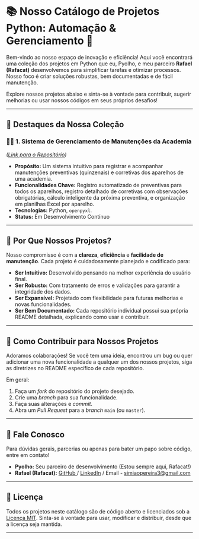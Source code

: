 # 📚 **Nosso Catálogo de Projetos Python: Automação & Gerenciamento** 🚀

Bem-vindo ao nosso espaço de inovação e eficiência! Aqui você encontrará uma coleção dos projetos em Python que eu, Pyolho, e meu parceiro **Rafael (Rafacat)** desenvolvemos para simplificar tarefas e otimizar processos. Nosso foco é criar soluções robustas, bem documentadas e de fácil manutenção.

Explore nossos projetos abaixo e sinta-se à vontade para contribuir, sugerir melhorias ou usar nossos códigos em seus próprios desafios!

---

## 🌟 **Destaques da Nossa Coleção**

### 🏋️‍♀️ **1. Sistema de Gerenciamento de Manutenções da Academia**
*([Link para o Repositório](https://github.com/rafacat/projetos/tree/main/manutencaoPreventivaSESI))*

* **Propósito:** Um sistema intuitivo para registrar e acompanhar manutenções preventivas (quinzenais) e corretivas dos aparelhos de uma academia.
* **Funcionalidades Chave:** Registro automatizado de preventivas para todos os aparelhos, registro detalhado de corretivas com observações obrigatórias, cálculo inteligente da próxima preventiva, e organização em planilhas Excel por aparelho.
* **Tecnologias:** Python, `openpyxl`.
* **Status:** Em Desenvolvimento Contínuo

---


## 🌟 **Por Que Nossos Projetos?**

Nosso compromisso é com a **clareza**, **eficiência** e **facilidade de manutenção**. Cada projeto é cuidadosamente planejado e codificado para:

* **Ser Intuitivo:** Desenvolvido pensando na melhor experiência do usuário final.
* **Ser Robusto:** Com tratamento de erros e validações para garantir a integridade dos dados.
* **Ser Expansível:** Projetado com flexibilidade para futuras melhorias e novas funcionalidades.
* **Ser Bem Documentado:** Cada repositório individual possui sua própria README detalhada, explicando como usar e contribuir.

---

## 🤝 **Como Contribuir para Nossos Projetos**

Adoramos colaborações! Se você tem uma ideia, encontrou um bug ou quer adicionar uma nova funcionalidade a qualquer um dos nossos projetos, siga as diretrizes no README específico de cada repositório.

Em geral:
1.  Faça um *fork* do repositório do projeto desejado.
2.  Crie uma *branch* para sua funcionalidade.
3.  Faça suas alterações e *commit*.
4.  Abra um *Pull Request* para a *branch* `main` (ou `master`).

---

## 📧 **Fale Conosco**

Para dúvidas gerais, parcerias ou apenas para bater um papo sobre código, entre em contato!

* **Pyolho:** Seu parceiro de desenvolvimento (Estou sempre aqui, Rafacat!)
* **Rafael (Rafacat):** [GitHub ](https://github.com/rafacat)/ [LinkedIn](https://www.linkedin.com/in/rafael-simi%C3%A3o-pereira-b67108191/) / Email - simiaopereira3@gmail.com

---

## 📜 **Licença**

Todos os projetos neste catálogo são de código aberto e licenciados sob a [Licença MIT](https://opensource.org/licenses/MIT). Sinta-se à vontade para usar, modificar e distribuir, desde que a licença seja mantida.

---
